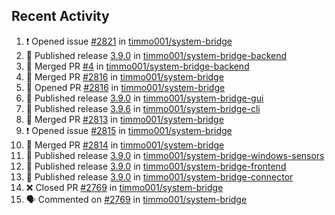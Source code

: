## Recent Activity

<!--START_SECTION:activity-->
1. ❗ Opened issue [#2821](https://github.com/timmo001/system-bridge/issues/2821) in [timmo001/system-bridge](https://github.com/timmo001/system-bridge)
2. 🚀 Published release [3.9.0](https://github.com/3.9.0) in [timmo001/system-bridge-backend](https://github.com/timmo001/system-bridge-backend)
3. 🎉 Merged PR [#4](https://github.com/timmo001/system-bridge-backend/pull/4) in [timmo001/system-bridge-backend](https://github.com/timmo001/system-bridge-backend)
4. 🎉 Merged PR [#2816](https://github.com/timmo001/system-bridge/pull/2816) in [timmo001/system-bridge](https://github.com/timmo001/system-bridge)
5. 💪 Opened PR [#2816](https://github.com/timmo001/system-bridge/pull/2816) in [timmo001/system-bridge](https://github.com/timmo001/system-bridge)
6. 🚀 Published release [3.9.0](https://github.com/3.9.0) in [timmo001/system-bridge-gui](https://github.com/timmo001/system-bridge-gui)
7. 🚀 Published release [3.9.6](https://github.com/3.9.6) in [timmo001/system-bridge-cli](https://github.com/timmo001/system-bridge-cli)
8. 🎉 Merged PR [#2813](https://github.com/timmo001/system-bridge/pull/2813) in [timmo001/system-bridge](https://github.com/timmo001/system-bridge)
9. ❗ Opened issue [#2815](https://github.com/timmo001/system-bridge/issues/2815) in [timmo001/system-bridge](https://github.com/timmo001/system-bridge)
10. 🎉 Merged PR [#2814](https://github.com/timmo001/system-bridge/pull/2814) in [timmo001/system-bridge](https://github.com/timmo001/system-bridge)
11. 🚀 Published release [3.9.0](https://github.com/3.9.0) in [timmo001/system-bridge-windows-sensors](https://github.com/timmo001/system-bridge-windows-sensors)
12. 🚀 Published release [3.9.0](https://github.com/3.9.0) in [timmo001/system-bridge-frontend](https://github.com/timmo001/system-bridge-frontend)
13. 🚀 Published release [3.9.0](https://github.com/3.9.0) in [timmo001/system-bridge-connector](https://github.com/timmo001/system-bridge-connector)
14. ❌ Closed PR [#2769](https://github.com/timmo001/system-bridge/pull/2769) in [timmo001/system-bridge](https://github.com/timmo001/system-bridge)
15. 🗣 Commented on [#2769](https://github.com/timmo001/system-bridge/issues/2769) in [timmo001/system-bridge](https://github.com/timmo001/system-bridge)
<!--END_SECTION:activity-->
